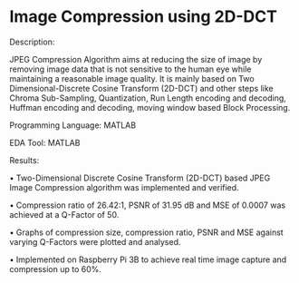 # Image Compression using 2D-DCT
Description:

JPEG Compression Algorithm aims at reducing the size of image by removing image data that is not sensitive to the human eye while maintaining a reasonable image quality. It is mainly based on Two Dimensional-Discrete Cosine Transform (2D-DCT) and other steps like Chroma Sub-Sampling, Quantization, Run Length encoding and decoding, Huffman encoding and decoding, moving window based Block Processing. 

Programming Language: MATLAB

EDA Tool: MATLAB

Results:

• Two-Dimensional Discrete Cosine Transform (2D-DCT) based JPEG Image Compression algorithm was implemented and verified. 

• Compression ratio of 26.42:1, PSNR of 31.95 dB and MSE of 0.0007 was achieved at a Q-Factor of 50. 

• Graphs of compression size, compression ratio, PSNR and MSE against varying Q-Factors were plotted and analysed. 

• Implemented on Raspberry Pi 3B to achieve real time image capture and compression up to 60%.
